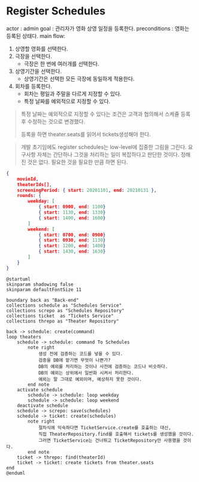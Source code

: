 # Register Schedules

actor : admin
goal : 관리자가 영화 상영 일정을 등록한다.
preconditions : 영화는 등록된 상태다.
main flow:

1. 상영할 영화를 선택한다.
2. 극장을 선택한다.
    - 극장은 한 번에 여러개를 선택한다.
3. 상영기간을 선택한다.
    - 상영기간은 선택한 모든 극장에 동일하게 적용한다.
4. 회차를 등록한다.
    - 회차는 평일과 주말을 다르게 지정할 수 있다.
    - 특정 날짜를 예외적으로 지정할 수 있다.

> 특정 날짜는 예외적으로 지정할 수 있다는 조건은 고객과 협의해서 스케쥴 등록 후 수정하는 것으로 변경했다.
>
> 등록을 하면 theater.seats를 읽어서 tickets생성해야 한다.

> 개발 초기임에도 register schedules는 low-level에 집중한 그림을 그린다.
> 요구사항 자체는 간단하나 그것을 처리하는 일이 복잡하다고 판단한 것이다.
> 정해진 것은 없다. 필요한 것을 필요한 만큼 하면 된다.

```json
{
    movieId,
    theaterIds[],
    screeningPeriod: { start: 20201101, end: 20210131 },
    rounds: {
        weekday: [
            { start: 0900, end: 1100}
            { start: 1130, end: 1330}
            { start: 1400, end: 1600}
        ]
        weekend: [
            { start: 0700, end: 0900}
            { start: 0930, end: 1130}
            { start: 1200, end: 1400}
            { start: 1430, end: 1630}
        ]
    }
}
```

```plantuml
@startuml
skinparam shadowing false
skinparam defaultFontSize 11

boundary back as "Back-end"
collections schedule as "Schedules Service"
collections screpo as "Schedules Repository"
collections ticket  as "Tickets Service"
collections threpo as "Theater Repository"

back -> schedule: create(command)
loop theaters
    schedule -> schedule: command To Schedules
        note right
            생성 전에 검증하는 코드를 넣을 수 있다.
            검증을 DB에 맡기면 무엇이 나쁜가?
            DB의 예외를 처리하는 것이나 사전에 검증하는 코드나 비슷하다.
            DB의 예외는 상위에서 일반화 시켜서 처리한다.
            예외는 말 그대로 예외이며, 예상하지 못한 것이다.
        end note
    activate schedule
        schedule -> schedule: loop weekday
        schedule -> schedule: loop weekend
    deactivate schedule
    schedule -> screpo: save(schedules)
    schedule -> ticket: create(schedules)
        note right
            절차식에 익숙하다면 TicketService.create를 호출하는 대신,
            직접 TheaterRepository.find를 호출해서 tickets를 생성했을 것이다.
            그러면 TicketService는 건너뛰고 TicketRepository만 사용했을 것이다.
        end note
    ticket -> threpo: find(theaterId)
    ticket -> ticket: create tickets from theater.seats
end
@enduml
```
